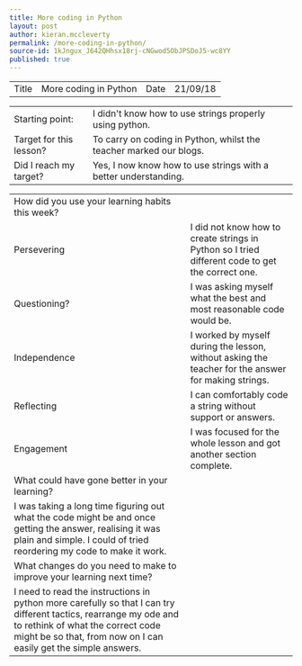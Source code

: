 ```yaml
---
title: More coding in Python
layout: post
author: kieran.mccleverty
permalink: /more-coding-in-python/
source-id: 1kJngux_J642QHhsx18rj-cNGwod5ObJPSDoJ5-wc8YY
published: true
---
```

<table>
  <tr>
    <td>Title</td>
    <td>More coding in Python</td>
    <td>Date</td>
    <td>21/09/18</td>
  </tr>
</table>


<table>
  <tr>
    <td>Starting point:</td>
    <td>I didn't know how to use strings properly using python.</td>
  </tr>
  <tr>
    <td>Target for this lesson?</td>
    <td>To carry on coding in Python, whilst the teacher marked our blogs.</td>
  </tr>
  <tr>
    <td>Did I reach my target? </td>
    <td>Yes, I now know how to use strings with a better understanding.</td>
  </tr>
</table>


<table>
  <tr>
    <td>How did you use your learning habits this week?</td>
    <td></td>
  </tr>
  <tr>
    <td>Persevering</td>
    <td>I did not know how to create strings in Python so I tried different code to get the correct one.</td>
  </tr>
  <tr>
    <td>Questioning?</td>
    <td>I was asking myself what the best and most reasonable code would be.</td>
  </tr>
  <tr>
    <td>Independence</td>
    <td>I worked by myself during the lesson, without asking the teacher for the answer for making strings.</td>
  </tr>
  <tr>
    <td>Reflecting</td>
    <td>I can comfortably code a string without support or answers.</td>
  </tr>
  <tr>
    <td>Engagement</td>
    <td>I was focused for the whole lesson and got another section complete.</td>
  </tr>
  <tr>
    <td>What could have gone better in your learning?</td>
    <td></td>
  </tr>
  <tr>
    <td>I was taking a long time figuring out what the code might be and once getting the answer, realising it was plain and simple. I could of tried reordering my code to make it work.</td>
    <td></td>
  </tr>
  <tr>
    <td>What changes do you need to make to improve your learning next time?</td>
    <td></td>
  </tr>
  <tr>
    <td>I need to read the instructions in python more carefully so that I can try different tactics, rearrange my ode and to rethink of what the correct code might be so that, from now on I can easily get the simple answers.</td>
    <td></td>
  </tr>
</table>


